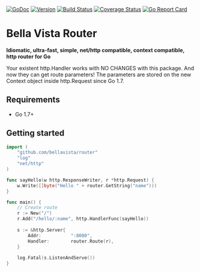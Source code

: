 [![GoDoc](https://godoc.org/github.com/bellavista/router?status.svg)](https://godoc.org/github.com/bellavista/router)
[![Version](https://badge.fury.io/gh/bellavista%2Frouter.svg)](https://badge.fury.io/gh/bellavista%2Frouter)
[![Build Status](https://travis-ci.org/bellavista/router.svg?branch=master)](https://travis-ci.org/bellavista/router)
[![Coverage Status](https://coveralls.io/repos/github/bellavista/router/badge.svg?branch=master)](https://coveralls.io/github/bellavista/router?branch=master)
[![Go Report Card](https://goreportcard.com/badge/github.com/bellavista/router)](https://goreportcard.com/report/github.com/bellavista/router)


# Bella Vista Router

**Idiomatic, ultra-fast, simple, net/http compatible, context compatible, http router for Go**

Your existent http.Handler works with NO CHANGES with this package. And now they can get route parameters!
The parameters are stored on the new Context object inside http.Request since Go 1.7. 


## Requirements

- Go 1.7+


## Getting started

```go
import (
    "github.com/bellavista/router"
    "log"
    "net/http"
)

func sayHello(w http.ResponseWriter, r *http.Request) {
    w.Write([]byte("Hello " + router.GetString("name")))
}

func main() {
    // Create route
    r := New("/")
    r.Add("/hello/:name", http.HandlerFunc(sayHello))
    
    s := &http.Server{
        Addr:           ":8080",
        Handler:        router.Route(r),
    }
    
    log.Fatal(s.ListenAndServe())
}
```

